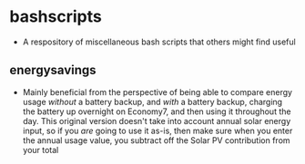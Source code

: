 # bashscripts
- A respository of miscellaneous bash scripts that others might find useful


## energysavings
 - Mainly beneficial from the perspective of being able to compare energy usage *without* a battery backup, and _with_ a battery backup, charging the battery up overnight on Economy7, and then using it throughout the day. This original version doesn't take into account annual solar energy input, so if you _are_ going to use it as-is, then make sure when you enter the annual usage value, you subtract off the Solar PV contribution from your total

